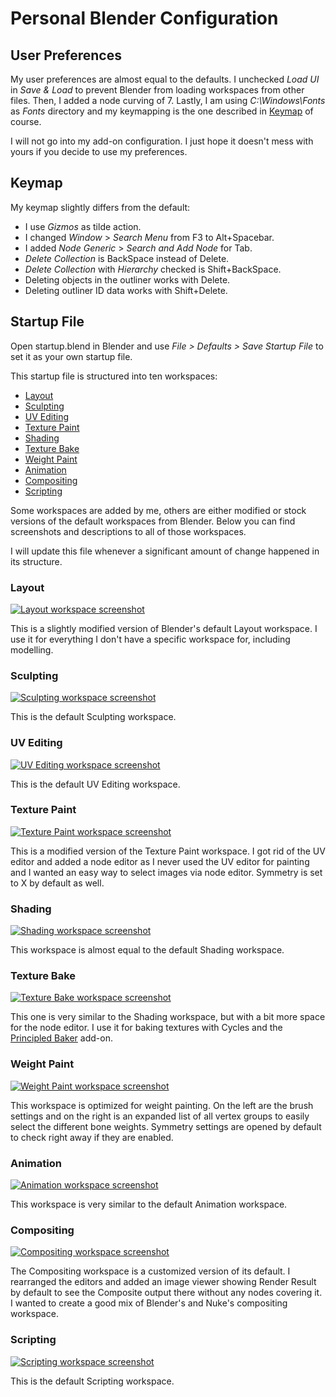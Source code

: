 # Personal Blender Configuration

## User Preferences

My user preferences are almost equal to the defaults. I unchecked *Load UI* in *Save & Load* to prevent Blender from loading workspaces from other files. Then, I added a node curving of 7.
Lastly, I am using *C:\Windows\Fonts* as *Fonts* directory and my keymapping is the one described in [Keymap](#keymap) of course.

I will not go into my add-on configuration. I just hope it doesn't mess with yours if you decide to use my preferences.

## Keymap

My keymap slightly differs from the default:
- I use *Gizmos* as tilde action.
- I changed *Window* > *Search Menu* from F3 to Alt+Spacebar.
- I added *Node Generic* > *Search and Add Node*  for Tab.
- *Delete Collection* is BackSpace instead of Delete.
- *Delete Collection* with *Hierarchy* checked is Shift+BackSpace.
- Deleting objects in the outliner works with Delete.
- Deleting outliner ID data works with Shift+Delete.

## Startup File

Open startup.blend in Blender and use *File > Defaults > Save Startup File* to set it as your own startup file.

This startup file is structured into ten workspaces:

- [Layout](#layout)
- [Sculpting](#sculpting)
- [UV Editing](#uv-editing)
- [Texture Paint](#texture-paint)
- [Shading](#shading)
- [Texture Bake](#texture-bake)
- [Weight Paint](#weight-paint)
- [Animation](#animation)
- [Compositing](#compositing)
- [Scripting](#scripting)

Some workspaces are added by me, others are either modified or stock versions of the default workspaces from Blender.
Below you can find screenshots and descriptions to all of those workspaces.

I will update this file whenever a significant amount of change happened in its structure.

### Layout

[![Layout workspace screenshot](screenshots/thumbnails/Layout.jpg)](../../raw/master/screenshots/Layout.png)

This is a slightly modified version of Blender's default Layout workspace. I use it for everything I don't have a specific workspace for, including modelling.

### Sculpting

[![Sculpting workspace screenshot](screenshots/thumbnails/Sculpting.jpg)](../../raw/master/screenshots/Sculpting.png)

This is the default Sculpting workspace.

### UV Editing

[![UV Editing workspace screenshot](screenshots/thumbnails/UV_Editing.jpg)](../../raw/master/screenshots/UV_Editing.png)

This is the default UV Editing workspace.

### Texture Paint

[![Texture Paint workspace screenshot](screenshots/thumbnails/Texture_Paint.jpg)](../../raw/master/screenshots/Texture_Paint.png)

This is a modified version of the Texture Paint workspace.
I got rid of the UV editor and added a node editor as I never used the UV editor for painting and I wanted an easy way to select images via node editor. Symmetry is set to X by default as well.

### Shading

[![Shading workspace screenshot](screenshots/thumbnails/Shading.jpg)](../../raw/master/screenshots/Shading.png)

This workspace is almost equal to the default Shading workspace.

### Texture Bake

[![Texture Bake workspace screenshot](screenshots/thumbnails/Texture_Bake.jpg)](../../raw/master/screenshots/Texture_Bake.png)

This one is very similar to the Shading workspace, but with a bit more space for the node editor. I use it for baking textures with Cycles and the [Principled Baker](https://github.com/danielenger/Principled-Baker) add-on.

### Weight Paint

[![Weight Paint workspace screenshot](screenshots/thumbnails/Weight_Paint.jpg)](../../raw/master/screenshots/Weight_Paint.png)

This workspace is optimized for weight painting. On the left are the brush settings and on the right is an expanded list of all vertex groups to easily select the different bone weights. Symmetry settings are opened by default to check right away if they are enabled.

### Animation

[![Animation workspace screenshot](screenshots/thumbnails/Animation.jpg)](../../raw/master/screenshots/Animation.png)

This workspace is very similar to the default Animation workspace.

### Compositing

[![Compositing workspace screenshot](screenshots/thumbnails/Compositing.jpg)](../../raw/master/screenshots/Compositing.png)

The Compositing workspace is a customized version of its default. I rearranged the editors and added an image viewer showing Render Result by default to see the Composite output there without any nodes covering it. I wanted to create a good mix of Blender's and Nuke's compositing workspace.

### Scripting

[![Scripting workspace screenshot](screenshots/thumbnails/Scripting.jpg)](../../raw/master/screenshots/Scripting.png)

This is the default Scripting workspace.
